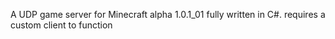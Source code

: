 A UDP game server for Minecraft alpha 1.0.1_01 fully written in C#. requires a custom client to function 
